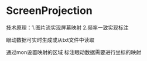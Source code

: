 # ScreenProjection
技术原理：1.图片流实现屏幕映射
                  2.频率一致实现标注
                  
眼动数据可实时生成或从txt文件中读取

通过mon设置映射的区域
标注眼动数据需要进行坐标的映射
